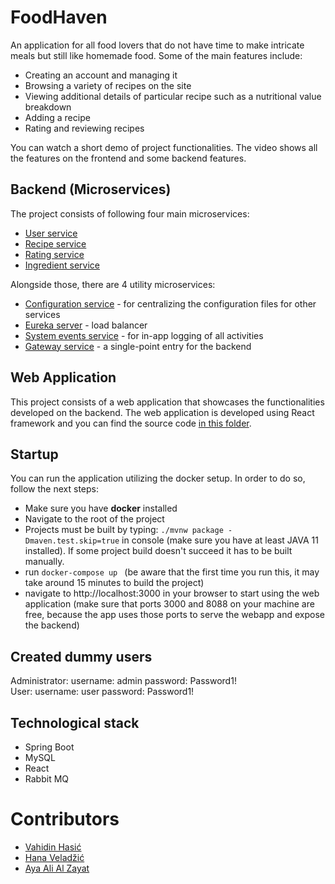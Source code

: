 # FoodHaven

An application for all food lovers that do not have time to make intricate meals but still like homemade food. 
Some of the main features include:
- Creating an account and managing it
- Browsing a variety of recipes on the site
- Viewing additional details of particular recipe such as a nutritional value breakdown
- Adding a recipe
- Rating and reviewing recipes

You can watch a short demo of project functionalities. The video shows all the features on the frontend and some backend features. 

## Backend (Microservices)
The project consists of following four main microservices:
- [User service](/user-service)
- [Recipe service](/project-service)
- [Rating service](/rating-service)
- [Ingredient service](/ingredient-service)

Alongside those, there are 4 utility microservices: 
- [Configuration service](/configuration-service) - for centralizing the configuration files for other services
- [Eureka server](/eureka-server) - load balancer
- [System events service](/system-events-service) - for in-app logging of all activities
- [Gateway service](/api-gateway) - a single-point entry for the backend

## Web Application
This project consists of a web application that showcases the functionalities developed on the backend. The web application is developed using React framework and you can find the source code [in this folder](/frontend). 

## Startup
You can run the application utilizing the docker setup. In order to do so, follow the next steps:
- Make sure you have **docker** installed
- Navigate to the root of the project
- Projects must be built by typing: ``./mvnw package -Dmaven.test.skip=true`` in console (make sure you have at least JAVA 11 installed). 
If some project build doesn't succeed it has to be built manually.
- run ``docker-compose up `` (be aware that the first time you run this, it may take around 15 minutes to build the project)
- navigate to http://localhost:3000 in your browser to start using the web application (make sure that ports 3000 and 8088 on your machine are free, because the app uses those ports to serve the webapp and expose the backend)

## Created dummy users
Administrator: username: admin password: Password1! \
User: username: user password: Password1!

## Technological stack
- Spring Boot
- MySQL
- React
- Rabbit MQ

# Contributors
- [Vahidin Hasić](https://github.com/vhasic)
- [Hana Veladžić](https://github.com/hveladzic2)
- [Aya Ali Al Zayat](https://github.com/aalialzaya1)

